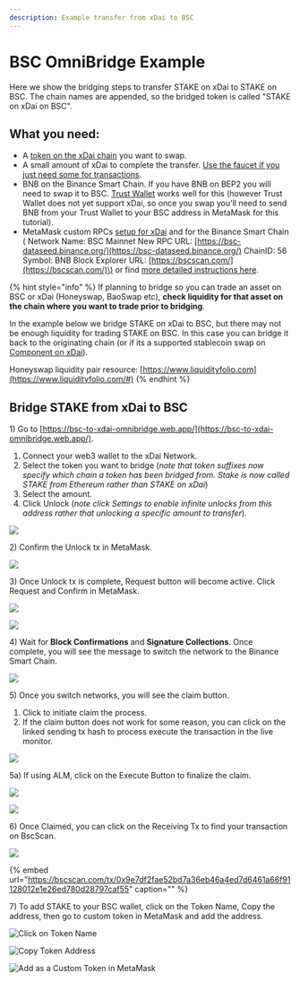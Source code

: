 ```yaml
---
description: Example transfer from xDai to BSC
---
```


# BSC OmniBridge Example

Here we show the bridging steps to transfer STAKE on xDai to STAKE on BSC. The chain names are appended, so the bridged token is called "STAKE on xDai on BSC".

## What you need:

* A [token on the xDai chain](https://blockscout.com/xdai/mainnet/bridged-tokens/eth) you want to swap.
* A small amount of xDai to complete the transfer. [Use the faucet if you just need some for transactions](https://blockscout.com/xdai/mainnet/faucet).
* BNB on the Binance Smart Chain. If you have BNB on BEP2 you will need to swap it to BSC. [Trust Wallet](https://trustwallet.com/) works well for this \(however Trust Wallet does not yet support xDai, so once you swap you'll need to send BNB from your Trust Wallet to your BSC address in MetaMask for this tutorial\).
* MetaMask custom RPCs [setup for xDai](../../wallets/metamask/metamask-setup.md) and for the Binance Smart Chain \( Network Name: BSC Mainnet New RPC URL: [https://bsc-dataseed.binance.org/](https://bsc-dataseed.binance.org/) ChainID: 56 Symbol: BNB Block Explorer URL: [https://bscscan.com/](https://bscscan.com/)\) or find [more detailed instructions here](https://docs.binance.org/smart-chain/wallet/metamask.html).

{% hint style="info" %}
If planning to bridge so you can trade an asset on BSC or xDai \(Honeyswap, BaoSwap etc\), **check liquidity for that asset on the chain where you want to trade prior to bridging**.   
  
In the example below we bridge STAKE on xDai to BSC, but there may not be enough liquidity for trading STAKE on BSC. In this case you can bridge it back to the originating chain \(or if its a supported stablecoin swap on [Component on xDai](https://xdai.component.finance/)\). 

Honeyswap liquidity pair resource: [https://www.liquidityfolio.com](https://www.liquidityfolio.com/#)
{% endhint %}

## Bridge STAKE from xDai to BSC

1\) Go to [https://bsc-to-xdai-omnibridge.web.app/](https://bsc-to-xdai-omnibridge.web.app/).

1. Connect your web3 wallet to the xDai Network.
2. Select the token you want to bridge \(_note that token suffixes now specify which chain a token has been bridged from. Stake is now called STAKE from Ethereum rather than STAKE on xDai_\)
3. Select the amount.
4. Click Unlock \(_note click Settings to enable infinite unlocks from this address rather that unlocking a specific amount to transfer_\).

![](../../../.gitbook/assets/omni1.png)

2\) Confirm the Unlock tx in MetaMask.

![](../../../.gitbook/assets/omni2.png)

3\) Once Unlock tx is complete, Request button will become active. Click Request and Confirm in MetaMask.

![](../../../.gitbook/assets/request.png)

![](../../../.gitbook/assets/omni3.png)

4\) Wait for **Block Confirmations** and **Signature Collections**. Once complete, you will see the message to switch the network to the Binance Smart Chain.

![](../../../.gitbook/assets/img4%20%282%29.png)

5\) Once you switch networks, you will see the claim button.

1. Click to initiate claim the process. 
2. If the claim button does not work for some reason, you can click on the linked sending tx hash to process execute the transaction in the live monitor.

![](../../../.gitbook/assets/img5%20%281%29.png)

5a\) If using ALM, click on the Execute Button to finalize the claim.

![](../../../.gitbook/assets/alm1%20%281%29.png)

![](../../../.gitbook/assets/alm2.png)

6\) Once Claimed, you can click on the Receiving Tx to find your transaction on BscScan.

![](../../../.gitbook/assets/receiving.png)

{% embed url="https://bscscan.com/tx/0x9e7df2fae52bd7a36eb46a4ed7d6461a66f91128012e1e26ed780d28797caf55" caption="" %}

7\) To add STAKE to your BSC wallet, click on the Token Name, Copy the address, then go to custom token in MetaMask and add the address.

![Click on Token Name](../../../.gitbook/assets/tokenname.png)

![Copy Token Address](../../../.gitbook/assets/tokenaddress.png)

![Add as a Custom Token in MetaMask](../../../.gitbook/assets/tokentomm.png)

